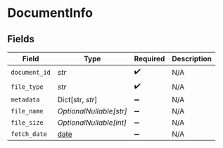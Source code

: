 # DocumentInfo


## Fields

| Field                                                                | Type                                                                 | Required                                                             | Description                                                          |
| -------------------------------------------------------------------- | -------------------------------------------------------------------- | -------------------------------------------------------------------- | -------------------------------------------------------------------- |
| `document_id`                                                        | *str*                                                                | :heavy_check_mark:                                                   | N/A                                                                  |
| `file_type`                                                          | *str*                                                                | :heavy_check_mark:                                                   | N/A                                                                  |
| `metadata`                                                           | Dict[str, *str*]                                                     | :heavy_minus_sign:                                                   | N/A                                                                  |
| `file_name`                                                          | *OptionalNullable[str]*                                              | :heavy_minus_sign:                                                   | N/A                                                                  |
| `file_size`                                                          | *OptionalNullable[int]*                                              | :heavy_minus_sign:                                                   | N/A                                                                  |
| `fetch_date`                                                         | [date](https://docs.python.org/3/library/datetime.html#date-objects) | :heavy_minus_sign:                                                   | N/A                                                                  |